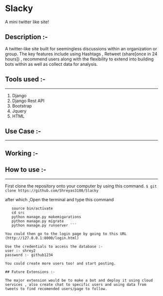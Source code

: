 # Slacky
A mini twitter like site! 

Description :- 
---
A twitter-like site built for seemingless discussions within an organization or group. The key features include using Hashtags , Retweet (share[once in 24 hours]) , recommend users along with the flexibility to extend into building bots within as well as collect data for analysis. 

## Tools used :- 
---
1. Django 
2. Django Rest API 
3. Bootstrap 
4. Jquery 
5. HTML 

## Use Case :- 
---



## Working :- 


## How to use :- 
---
First clone the repository onto your computer by using this command. 
   ```$ git clone https://github.com/Shreyas3108/Slacky```


after which ,Open the terminal and type this command 
```cd socmed
   source bin/activate
   cd src
   python manage.py makemigarations 
   python manage.py migrate
   python manage.py runserver ```
   
You could then go to the login page by going to this URL
(http://127.0.0.1:8000/login.html)

Use the credentials to access the database :- 
user :- shrey2 
password :- github1234 

You could create more users too! and start posting. 

## Future Extensions :- 

The major extension would be to make a bot and deploy it using cloud services , also create chat to specific users and using data from tweets to find recomended users/page to follow.   


  
   

